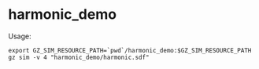 # harmonic_demo

Usage:

```
export GZ_SIM_RESOURCE_PATH=`pwd`/harmonic_demo:$GZ_SIM_RESOURCE_PATH
gz sim -v 4 "harmonic_demo/harmonic.sdf"
```
